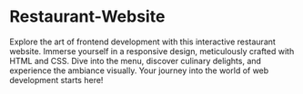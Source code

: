 # Restaurant-Website
Explore the art of frontend development with this interactive restaurant website. Immerse yourself in a responsive design, meticulously crafted with HTML and CSS. Dive into the menu, discover culinary delights, and experience the ambiance visually. Your journey into the world of web development starts here!
